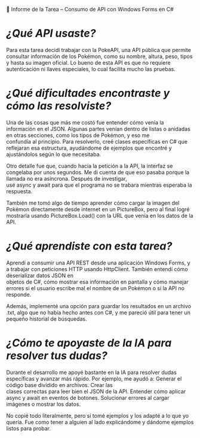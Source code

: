 📝 Informe de la Tarea – Consumo de API con Windows Forms en C#
# *¿Qué API usaste?*
Para esta tarea decidí trabajar con la PokeAPI, una API pública que permite consultar información de los Pokémon, como su nombre, altura, peso, tipos y hasta su imagen oficial.                                                                                                Lo bueno de esta API es que no requiere autenticación ni llaves especiales, lo cual facilita mucho las pruebas.

# *¿Qué dificultades encontraste y cómo las resolviste?*
Una de las cosas que más me costó fue entender cómo venía la información en el JSON. Algunas partes venían dentro de listas o anidadas en otras secciones, como los tipos de Pokémon, y eso me                                                                           
confundía al principio. Para resolverlo, creé clases específicas en C# que reflejaran esa estructura, ayudándome de ejemplos que encontré y ajustándolos según lo que necesitaba.

Otro detalle fue que, cuando hacía la petición a la API, la interfaz se congelaba por unos segundos. Me di cuenta de que eso pasaba porque la llamada no era asíncrona. Después de investigar,                                                                                 
usé async y await para que el programa no se trabara mientras esperaba la respuesta.

También me tomó algo de tiempo aprender cómo cargar la imagen del Pokémon directamente desde internet en un PictureBox,                                                                                                                                                         pero al final logré mostrarla usando PictureBox.Load() con la URL que venía en los datos de la API.

# *¿Qué aprendiste con esta tarea?*
Aprendí a consumir una API REST desde una aplicación Windows Forms, y a trabajar con peticiones HTTP usando HttpClient. También entendí cómo deserializar datos JSON en                                                                                                    
objetos de C#, cómo mostrar esa información en pantalla y cómo manejar errores si el usuario escribe mal el nombre de un Pokémon o si la API no responde.

Además, implementé una opción para guardar los resultados en un archivo .txt, algo que no había hecho antes con C#, y me pareció útil para tener un pequeño historial de búsquedas.

# *¿Cómo te apoyaste de la IA para resolver tus dudas?*
Durante el desarrollo me apoyé bastante en la IA para resolver dudas específicas y avanzar más rápido. Por ejemplo, me ayudó a: Generar el código base dividido en archivos. Crear las                                                                                      
 clases correctas para leer bien el JSON de la API. Entender cómo aplicar async y await en eventos de botones. Solucionar errores al cargar imágenes o mostrar los datos.

No copié todo literalmente, pero sí tomé ejemplos y los adapté a lo que yo quería. Fue como tener a alguien al lado explicándome y dándome ejemplos listos para probar.
